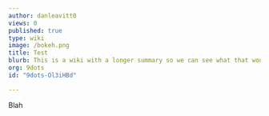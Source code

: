 ```yaml
---
author: danleavitt0
views: 0
published: true
type: wiki
image: /bokeh.png
title: Test
blurb: This is a wiki with a longer summary so we can see what that would look like. It is funny how many words I have to type to fill
org: 9dots
id: "9dots-Ol3iHBd"

---
```


Blah
